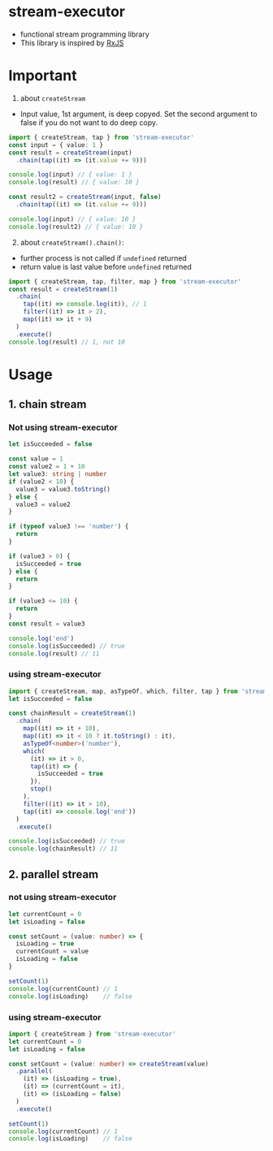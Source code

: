 # stream-executor
- functional stream programming library
- This library is inspired by [RxJS](https://github.com/ReactiveX/rxjs)

# Important
1. about `createStream`
  - Input value, 1st argument, is deep copyed. Set the second argument to false if you do not want to do deep copy.
  ```ts
  import { createStream, tap } from 'stream-executor'
  const input = { value: 1 }
  const result = createStream(input)
    .chain(tap((it) => (it.value += 9)))

  console.log(input) // { value: 1 }
  console.log(result) // { value: 10 }

  const result2 = createStream(input, false)
    .chain(tap((it) => (it.value += 9)))

  console.log(input) // { value: 10 }
  console.log(result2) // { value: 10 }
  ```
2. about `createStream().chain()`:
  - further process is not called if `undefined` returned
  - return value is last value before `undefined` returned
  ```ts
  import { createStream, tap, filter, map } from 'stream-executor'
  const result = createStream(1)
    .chain(
      tap((it) => console.log(it)), // 1
      filter((it) => it > 2),
      map((it) => it + 9)
    )
    .execute()
  console.log(result) // 1, not 10
  ``` 

# Usage

## 1. chain stream

### Not using stream-executor 
```ts
let isSucceeded = false

const value = 1
const value2 = 1 + 10
let value3: string | number
if (value2 < 10) {
  value3 = value3.toString()
} else {
  value3 = value2
}

if (typeof value3 !== 'number') {
  return
}

if (value3 > 0) {
  isSucceeded = true
} else {
  return
}

if (value3 <= 10) {
  return
}
const result = value3

console.log('end')
console.log(isSucceeded) // true
console.log(result) // 11
```

###  using stream-executor 
```ts
import { createStream, map, asTypeOf, which, filter, tap } from 'stream-executor'
let isSucceeded = false

const chainResult = createStream(1)
  .chain(
    map((it) => it + 10),
    map((it) => it < 10 ? it.toString() : it),
    asTypeOf<number>('number'),
    which(
      (it) => it > 0,
      tap((it) => {
        isSucceeded = true
      }),
      stop()
    ),
    filter((it) => it > 10),
    tap((it) => console.log('end'))
  )
  .execute()

console.log(isSucceeded) // true
console.log(chainResult) // 11
```

## 2. parallel stream

### not using stream-executor 
```ts
let currentCount = 0
let isLoading = false

const setCount = (value: number) => {
  isLoading = true
  currentCount = value
  isLoading = false
}

setCount(1)
console.log(currentCount) // 1
console.log(isLoading)    // false
```

###  using stream-executor 
```ts
import { createStream } from 'stream-executor'
let currentCount = 0
let isLoading = false

const setCount = (value: number) => createStream(value)
  .parallel(
    (it) => (isLoading = true),
    (it) => (currentCount = it),
    (it) => (isLoading = false)
  )
  .execute()

setCount(1)
console.log(currentCount) // 1
console.log(isLoading)    // false
```
